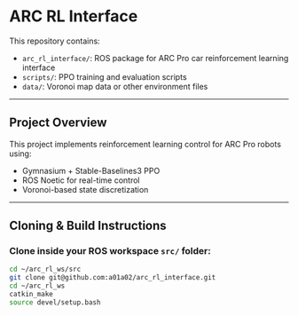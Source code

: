 # ARC RL Interface

This repository contains:

- `arc_rl_interface/`: ROS package for ARC Pro car reinforcement learning interface
- `scripts/`: PPO training and evaluation scripts
- `data/`: Voronoi map data or other environment files

---

## Project Overview

This project implements reinforcement learning control for ARC Pro robots using:

- Gymnasium + Stable-Baselines3 PPO
- ROS Noetic for real-time control
- Voronoi-based state discretization

---

## Cloning & Build Instructions

### Clone inside your ROS workspace `src/` folder:

```bash
cd ~/arc_rl_ws/src
git clone git@github.com:a01a02/arc_rl_interface.git
cd ~/arc_rl_ws
catkin_make
source devel/setup.bash
